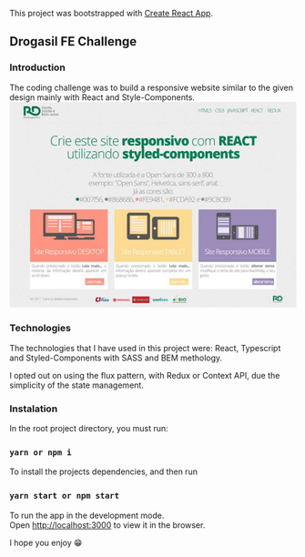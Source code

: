 This project was bootstrapped with [Create React App](https://github.com/facebook/create-react-app).

## Drogasil FE Challenge

### Introduction
The coding challenge was to build a responsive website similar to the given design mainly with React and Style-Components.
![Design preview for the Drogasil coding challenge](./design/teste-raia-preview.jpg)

### Technologies
The technologies that I have used in this project were: React, Typescript and Styled-Components with SASS and BEM methology.

I opted out on using the flux pattern, with Redux or Context API, due the simplicity of the state management.

### Instalation
In the root project directory, you must run:

### `yarn or npm i`
To install the projects dependencies, and then run

### `yarn start or npm start`
To run the app in the development mode.<br />
Open [http://localhost:3000](http://localhost:3000) to view it in the browser.

I hope you enjoy :grin: